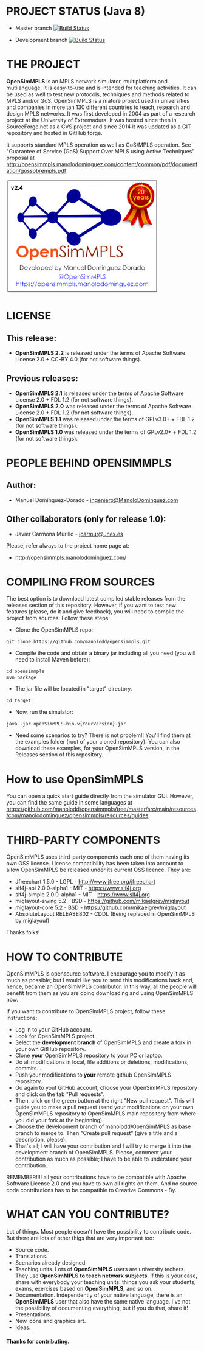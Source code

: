 # PROJECT STATUS (Java 8)

- Master branch [![Build Status](https://travis-ci.org/manolodd/opensimmpls.svg?branch=master)](https://travis-ci.org/manolodd/opensimmpls)

- Development branch [![Build Status](https://travis-ci.org/manolodd/opensimmpls.svg?branch=development)](https://travis-ci.org/manolodd/opensimmpls?branch=development)

# THE PROJECT

<b>OpenSimMPLS</b> is an MPLS network simulator, multiplatform and mutilanguage. It is easy-to-use and is intended for teaching activities. It can be used as well to test new protocols, techniques and methods related to MPLS and/or GoS. OpenSimMPLS is a mature project used in universities and companies in more tan 130 different countries to teach, research and design MPLS networks. It was first developed in 2004 as part of a research project at the University of Extremadura. It was hosted since then in SourceForge.net as a CVS project and since 2014 it was updated as a GIT repository and hosted in GitHub forge.

It supports standard MPLS operation as well as GoS/MPLS operation. See "Guarantee of Service (GoS) Support Over MPLS using Active Techniques" proposal at http://opensimmpls.manolodominguez.com/content/common/pdf/documentation/gossobrempls.pdf

![OpenSimMPLS logo](https://github.com/manolodd/opensimmpls/raw/master/src/main/resources/com/manolodominguez/opensimmpls/resources/images/splash_inicio.png)

# LICENSE

## This release:
 
- <b>OpenSimMPLS 2.2</b> is released under the terms of Apache Software License 2.0 + CC-BY 4.0 (for not software things).

## Previous releases:

- <b>OpenSimMPLS 2.1</b> is released under the terms of Apache Software License 2.0 + FDL 1.2 (for not software things).
- <b>OpenSimMPLS 2.0</b> was released under the terms of Apache Software License 2.0  + FDL 1.2 (for not software things).
- <b>OpenSimMPLS 1.1</b> was released under the terms of GPLv3.0+ + FDL 1.2 (for not software things).
- <b>OpenSimMPLS 1.0</b> was released under the terms of GPLv2.0+ + FDL 1.2 (for not software things).

# PEOPLE BEHIND OPENSIMMPLS

## Author:
    
 - Manuel Domínguez-Dorado - <ingeniero@ManoloDominguez.com>
   
## Other collaborators (only for release 1.0):

 - Javier Carmona Murillo - <jcarmur@unex.es>
    
    
Please, refer always to the project home page at:

 - http://opensimmpls.manolodominguez.com/

# COMPILING FROM SOURCES

The best option is to download latest compiled stable releases from the releases section of this repository. However, if you want to test new features (please, do it and give feedback), you will need to compile the project from sources. Follow these steps:

 - Clone the OpenSimMPLS repo: 
```console
git clone https://github.com/manolodd/opensimmpls.git
```
 - Compile the code and obtain a binary jar including all you need (you will need to install Maven before):
```console
cd opensimmpls
mvn package
```
 - The jar file will be located in "target" directory.
```console
cd target
```
- Now, run the simulator:
```console
java -jar openSimMPLS-bin-v{YourVersion}.jar
```
- Need some scenarios to try? There is not problem!! You'll find them at the examples folder (root of your cloned repository). You can also download these examples, for your OpenSimMPLS version, in the Releases section of this repository.


# How to use OpenSimMPLS

You can open a quick start guide directly from the simulator GUI. However, you can find the same guide in some languages at https://github.com/manolodd/opensimmpls/tree/master/src/main/resources/com/manolodominguez/opensimmpls/resources/guides


# THIRD-PARTY COMPONENTS

OpenSimMPLS uses third-party components each one of them having its own OSS license. License compatibility has been taken into account to allow OpenSimMPLS be released under its current OSS licence. They are:

- Jfreechart 1.5.0 - LGPL - http://www.jfree.org/jfreechart
- slf4j-api 2.0.0-alpha1 - MIT - https://www.slf4j.org
- slf4j-simple 2.0.0-alpha1 - MIT - https://www.slf4j.org
- miglayout-swing 5.2 - BSD - https://github.com/mikaelgrev/miglayout
- miglayout-core 5.2 - BSD - https://github.com/mikaelgrev/miglayout
- AbsoluteLayout RELEASE802 - CDDL (Being replaced in OpenSimMPLS by miglayout)

Thanks folks!


# HOW TO CONTRIBUTE

OpenSimMPLS is opensource software. I encourage you to modify it as much as possible; but I would like you to send this modifications back and, hence, became an OpenSimMPLS contributor. In this way, all the people will benefit from them as you are doing downloading and using OpenSimMPLS now.

If you want to contribute to OpenSimMPLS project, follow these instructions:

 - Log in to your GitHub account.
 - Look for OpenSimMPLS project.
 - Select the <b>development branch</b> of OpenSimMPLS and create a fork in your own GitHub repository.
 - Clone <b>your</b> OpenSimMPLS repository to your PC or laptop.
 - Do all modifications in local, file additions or deletions, modifications, commits...
 - Push your modifications to <b>your</b> remote github OpenSimMPLS repository.
 - Go again to yout GitHub account, choose your OpenSimMPLS repository and click on the tab "Pull requests".
 - Then, click on the green button at the right "New pull request". This will guide you to make a pull request (send your modifications on your own OpenSimMPLS repository to OpenSimMPLS main repository from where you did your fork at the beginning). 
 - Choose the development branch of manolodd/OpenSimMPLS as base branch to merge to. Then "Create pull request" (give a title and a description, please).
 - That's all; I will have your contribution and I will try to merge it into the development branch of OpenSimMPLS. Please, comment your contribution as much as possible; I have to be able to understand your contribution.

REMEMBER!!!! all your contributions have to be compatible with Apache Software License 2.0 and you have to own all rights on them. And no source code contributions has to be compatible to Creative Commons - By.

# WHAT CAN YOU CONTRIBUTE?

Lot of things. Most people doesn't have the possibility to contribute code. But there are lots of other thigs that are very important too:

 - Source code.
 - Translations.
 - Scenarios already designed.
 - Teaching units. Lots of <b>OpenSimMPLS</b> users are university techers. They use <b>OpenSimMPLS to teach network subjects</b>. If this is your case, share with everybody your teaching units: things you ask your students, exams, exercises based on <b>OpenSimMPLS</b>, and so on.
 - Documentation. Independently of your native language, there is an <b>OpenSimMPLS</b> user that also have the same native language. I've not the possibility of documenting everything, but if you do that, share it!
 - Presentations.
 - New icons and graphics art.
 - Ideas.

#### Thanks for contributing.
